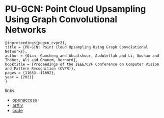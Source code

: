 # PU-GCN: Point Cloud Upsampling Using Graph Convolutional Networks

```
@inproceedings{pugcn_cvpr21,
title = {PU-GCN: Point Cloud Upsampling Using Graph Convolutional Networks},
author = {Qian, Guocheng and Abualshour, Abdulellah and Li, Guohao and Thabet, Ali and Ghanem, Bernard},
booktitle = {Proceedings of the IEEE/CVF Conference on Computer Vision and Pattern Recognition (CVPR)},
pages = {11683--11692},
year = {2021}
}
```
links
- [openaccess](http://openaccess.thecvf.com//content/CVPR2021/html/Qian_PU-GCN_Point_Cloud_Upsampling_Using_Graph_Convolutional_Networks_CVPR_2021_paper.html)
- [arXiv](https://arxiv.org/abs/1912.03264)
- [code](https://github.com/guochengqian/PU-GCN)

